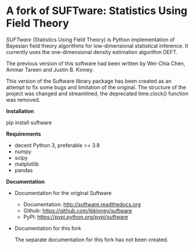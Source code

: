 # A fork of **SUFTware: Statistics Using Field Theory**


*SUFTware* (Statistics Using Field Theory) is Python implementation
of Bayesian field theory algorithms for low-dimensional statistical inference. It currently uses the one-dimensional density estimation algorithm DEFT.

The previous version of this software had been written by Wei-Chia Chen, Ammar Tareen and Justin B. Kinney.

This version of the Suftware library package has been created as an attempt to fix some bugs and limitation of the original.
The structure of the project was changed and streamlined, 
the deprecated time.clock() function was removed.

**Installation**

pip install suftware

**Requirements**

* decent Python 3, preferable >= 3.8
* numpy
* scipy
* matplotlib
* pandas

**Documentation**

* Documentation for the original Suftware

    * Documentation: http://suftware.readthedocs.org
    * Github: https://github.com/jbkinney/suftware
    * PyPI: https://pypi.python.org/pypi/suftware

* Documentation for this fork

    The separate documentation for this fork has not been created.

